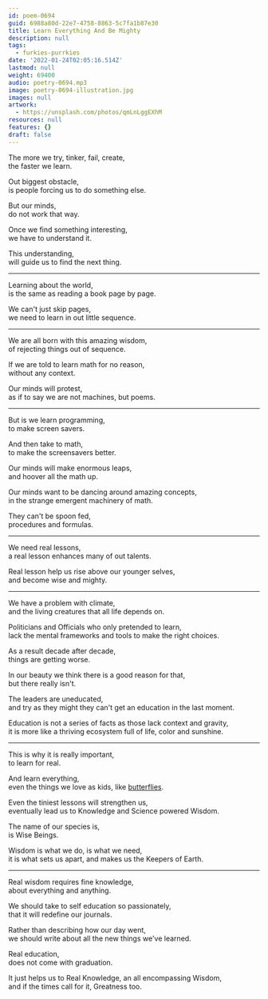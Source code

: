 ```yaml
---
id: poem-0694
guid: 6988a80d-22e7-4758-8863-5c7fa1b87e30
title: Learn Everything And Be Mighty
description: null
tags:
  - furkies-purrkies
date: '2022-01-24T02:05:16.514Z'
lastmod: null
weight: 69400
audio: poetry-0694.mp3
image: poetry-0694-illustration.jpg
images: null
artwork:
  - https://unsplash.com/photos/qmLnLggEXhM
resources: null
features: {}
draft: false
---
```


The more we try, tinker, fail, create,\
the faster we learn.

Out biggest obstacle,\
is people forcing us to do something else.

But our minds,\
do not work that way.

Once we find something interesting,\
we have to understand it.

This understanding,\
will guide us to find the next thing.

---

Learning about the world,\
is the same as reading a book page by page.

We can't just skip pages,\
we need to learn in out little sequence.

---

We are all born with this amazing wisdom,\
of rejecting things out of sequence.

If we are told to learn math for no reason,\
without any context.

Our minds will protest,\
as if to say we are not machines, but poems.

---

But is we learn programming,\
to make screen savers.

And then take to math,\
to make the screensavers better.

Our minds will make enormous leaps,\
and hoover all the math up.

Our minds want to be dancing around amazing concepts,\
in the strange emergent machinery of math.

They can't be spoon fed,\
procedures and formulas.

---

We need real lessons,\
a real lesson enhances many of out talents.

Real lesson help us rise above our younger selves,\
and become wise and mighty.

---

We have a problem with climate,\
and the living creatures that all life depends on.

Politicians and Officials who only pretended to learn,\
lack the mental frameworks and tools to make the right choices.

As a result decade after decade,\
things are getting worse.

In our beauty we think there is a good reason for that,\
but there really isn't.

The leaders are uneducated,\
and try as they might they can't get an education in the last moment.

Education is not a series of facts as those lack context and gravity,\
it is more like a thriving ecosystem full of life, color and sunshine.

---

This is why it is really important,\
to learn for real.

And learn everything,\
even the things we love as kids, like [butterflies](https://phys.org/news/2022-01-scientists-urge-quick-deep-halt.html).

Even the tiniest lessons will strengthen us,\
eventually lead us to Knowledge and Science powered Wisdom.

The name of our species is,\
is Wise Beings.

Wisdom is what we do, is what we need,\
it is what sets us apart, and makes us the Keepers of Earth.

---

Real wisdom requires fine knowledge,\
about everything and anything.

We should take to self education so passionately,\
that it will redefine our journals.

Rather than describing how our day went,\
we should write about all the new things we've learned.

Real education,\
does not come with graduation.

It just helps us to Real Knowledge, an all encompassing Wisdom,\
and if the times call for it, Greatness too.
